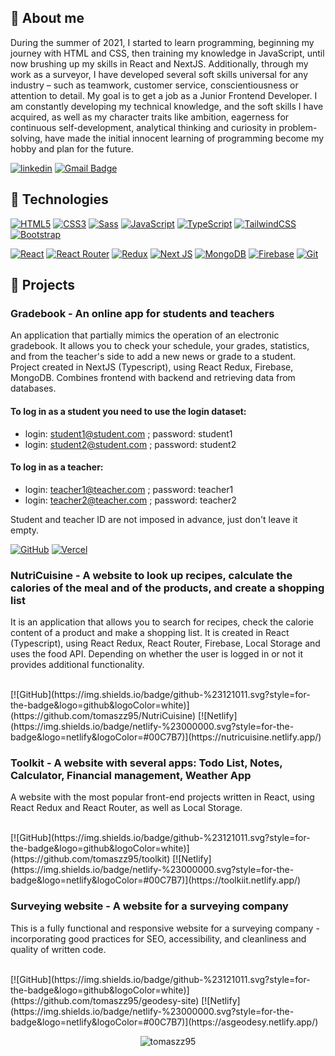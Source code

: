 ## 🙍 About me
During the summer of 2021, I started to learn programming, beginning my journey with HTML and CSS, then training my knowledge in JavaScript, until now brushing up my skills in React and NextJS. Additionally, through my work as a surveyor, I have developed several soft skills universal for any industry – such as teamwork, customer service, conscientiousness or attention to detail. My goal is to get a job as a Junior Frontend Developer. I am constantly developing my technical knowledge, and the soft skills I have acquired, as well as my character traits like ambition, eagerness for continuous self-development, analytical thinking and curiosity in problem-solving, have made the initial innocent learning of programming become my hobby and plan for the future.

[![linkedin](https://img.shields.io/badge/linkedin-0A66C2?style=flat-square&logo=linkedin&logoColor=white)](https://linkedin.com/in/tomasz-zuber95)
[![Gmail Badge](https://img.shields.io/badge/-Gmail-c14438?style=flat-square&logo=Gmail&logoColor=white&link=mailto:tzuber95@gmail.com)](mailto:tzuber95@gmail.com)

## 🔧 Technologies

[![HTML5](https://img.shields.io/badge/-HTML5-E34F26?style=flat-square&logo=html5&logoColor=white)](https://github.com/tzuber95/)
[![CSS3](https://img.shields.io/badge/-CSS3-1572B6?style=flat-square&logo=css3)](https://github.com/tzuber95/)
[![Sass](https://img.shields.io/badge/-Sass-black?style=flat-square&logo=Sass&logoColor=pink)](https://github.com/tzuber95/)
[![JavaScript](https://img.shields.io/badge/-JavaScript-black?style=flat-square&logo=javascript)](https://github.com/tzuber95/)
[![TypeScript](https://img.shields.io/badge/-TypeScript-007ACC?style=flat-square&logo=typescript)](https://github.com/tzuber95/)
[![TailwindCSS](https://img.shields.io/badge/tailwindcss-%2338B2AC.svg?style=flat-square&logo=tailwind-css&logoColor=white)](https://github.com/tzuber95/)
[![Bootstrap](https://img.shields.io/badge/bootstrap-%238511FA.svg?style=flat-square&logo=bootstrap&logoColor=white)](https://github.com/tzuber95/)

[![React](https://img.shields.io/badge/-React-black?style=flat-square&logo=react)](https://github.com/tzuber95/)
[![React Router](https://img.shields.io/badge/React_Router-CA4245?style=flat-square&logo=react-router&logoColor=white)](https://github.com/tzuber95/)
[![Redux](https://img.shields.io/badge/-Redux-black?style=flat-square&logo=Redux&logoColor=pink)](https://github.com/tzuber95/)
[![Next JS](https://img.shields.io/badge/Next-black?style=flat-square&logo=next.js&logoColor=white)](https://github.com/tzuber95/)
[![MongoDB](https://img.shields.io/badge/MongoDB-%234ea94b.svg?style=flat-square&logo=mongodb&logoColor=white)](https://github.com/tzuber95/)
[![Firebase](https://img.shields.io/badge/-Firebase-orange?style=flat-square&logo=Firebase&logoColor=white)](https://github.com/tzuber95/)
[![Git](https://img.shields.io/badge/-Git-black?style=flat-square&logo=git)](https://github.com/tzuber95/)

## 📕 Projects

### Gradebook - An online app for students and teachers

An application that partially mimics the operation of an electronic gradebook. It allows you to check your schedule, your grades, statistics, and from the teacher's side to add a new news or grade to a student. Project created in NextJS (Typescript), using React Redux, Firebase, MongoDB. Combines frontend with backend and retrieving data from databases.
<br/>

#### To log in as a student you need to use the login dataset:

- login: student1@student.com ; password: student1
- login: student2@student.com ; password: student2

#### To log in as a teacher:

- login: teacher1@teacher.com ; password: teacher1
- login: teacher2@teacher.com ; password: teacher2

Student and teacher ID are not imposed in advance, just don't leave it empty.

[![GitHub](https://img.shields.io/badge/github-%23121011.svg?style=for-the-badge&logo=github&logoColor=white)](https://github.com/tomaszz95/gradebook)        [![Vercel](https://img.shields.io/badge/vercel-%23000000.svg?style=for-the-badge&logo=vercel&logoColor=white)](https://gradebookk.vercel.app/)

### NutriCuisine - A website to look up recipes, calculate the calories of the meal and of the products, and create a shopping list

It is an application that allows you to search for recipes, check the calorie content of a product and make a shopping list. It is created in React (Typescript), using React Redux, React Router, Firebase, Local Storage and uses the food API. Depending on whether the user is logged in or not it provides additional functionality.

<br/>
[![GitHub](https://img.shields.io/badge/github-%23121011.svg?style=for-the-badge&logo=github&logoColor=white)](https://github.com/tomaszz95/NutriCuisine)     [![Netlify](https://img.shields.io/badge/netlify-%23000000.svg?style=for-the-badge&logo=netlify&logoColor=#00C7B7)](https://nutricuisine.netlify.app/)

### Toolkit - A website with several apps: Todo List, Notes, Calculator, Financial management, Weather App

A website with the most popular front-end projects written in React, using React Redux and React Router, as well as Local Storage.

<br/>
[![GitHub](https://img.shields.io/badge/github-%23121011.svg?style=for-the-badge&logo=github&logoColor=white)](https://github.com/tomaszz95/toolkit)             [![Netlify](https://img.shields.io/badge/netlify-%23000000.svg?style=for-the-badge&logo=netlify&logoColor=#00C7B7)](https://toolkiit.netlify.app/)

### Surveying website - A website for a surveying company

This is a fully functional and responsive website for a surveying company - incorporating good practices for SEO, accessibility, and cleanliness and quality of written code.

<br/>
[![GitHub](https://img.shields.io/badge/github-%23121011.svg?style=for-the-badge&logo=github&logoColor=white)](https://github.com/tomaszz95/geodesy-site)      [![Netlify](https://img.shields.io/badge/netlify-%23000000.svg?style=for-the-badge&logo=netlify&logoColor=#00C7B7)](https://asgeodesy.netlify.app/)

<p align="center"><img align="center" src="https://github-readme-stats.vercel.app/api/top-langs?username=tomaszz95&show_icons=true&locale=en&layout=compact" alt="tomaszz95" /></p>
